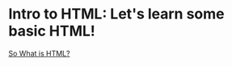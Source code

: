 # Intro to HTML: Let's learn some basic HTML!

[So What is HTML?](https://developer.mozilla.org/en-US/docs/Learn/Getting_started_with_the_web/HTML_basics)